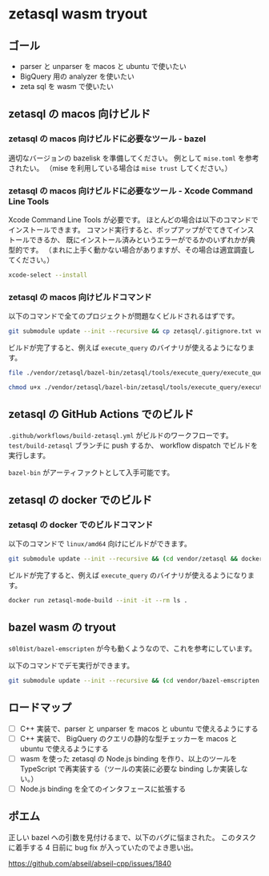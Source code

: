 # zetasql wasm tryout

## ゴール

- parser と unparser を macos と ubuntu で使いたい
- BigQuery 用の analyzer を使いたい
- zeta sql を wasm で使いたい

## zetasql の macos 向けビルド

### zetasql の macos 向けビルドに必要なツール - bazel

適切なバージョンの bazelisk を準備してください。
例として `mise.toml` を参考されたい。
（mise を利用している場合は `mise trust` してください。）

### zetasql の macos 向けビルドに必要なツール - Xcode Command Line Tools

Xcode Command Line Tools が必要です。
ほとんどの場合は以下のコマンドでインストールできます。
コマンド実行すると、ポップアップがでてきてインストールできるか、
既にインストール済みというエラーがでるかのいずれかが典型的です。
（まれに上手く動かない場合がありますが、その場合は適宜調査してください。）

```sh
xcode-select --install
```

### zetasql の macos 向けビルドコマンド

以下のコマンドで全てのプロジェクトが問題なくビルドされるはずです。

```sh
git submodule update --init --recursive && cp zetasql/.gitignore.txt vendor/zetasql/.gitignore && (cd vendor/zetasql && bazelisk build --copt='-mmacosx-version-min=10.13' -c opt --dynamic_mode=off ...)
```

ビルドが完了すると、例えば `execute_query` のバイナリが使えるようになります。

```sh
file ./vendor/zetasql/bazel-bin/zetasql/tools/execute_query/execute_query
```

```sh
chmod u+x ./vendor/zetasql/bazel-bin/zetasql/tools/execute_query/execute_query && ./vendor/zetasql/bazel-bin/zetasql/tools/execute_query/execute_query --mode=parse,analyze,execute "SELECT 1 as one"
```

## zetasql の GitHub Actions でのビルド

`.github/workflows/build-zetasql.yml` がビルドのワークフローです。
`test/build-zetasql` ブランチに push するか、 workflow dispatch でビルドを実行します。

`bazel-bin` がアーティファクトとして入手可能です。

## zetasql の docker でのビルド

### zetasql の docker でのビルドコマンド

以下のコマンドで `linux/amd64` 向けにビルドができます。

```sh
git submodule update --init --recursive && (cd vendor/zetasql && docker build --platform=linux/amd64 -t zetasql-linux-amd64-mode-build .)
```

ビルドが完了すると、例えば `execute_query` のバイナリが使えるようになります。

```sh
docker run zetasql-mode-build --init -it --rm ls .
```

## bazel wasm の tryout

`s0l0ist/bazel-emscripten` が今も動くようなので、これを参考にしています。

以下のコマンドでデモ実行ができます。

```sh
git submodule update --init --recursive && (cd vendor/bazel-emscripten && npm install --frozen-lockfile && npm run build && npm run rollup && npm run demo)
```

## ロードマップ

- [ ] C++ 実装で、parser と unparser を macos と ubuntu で使えるようにする
- [ ] C++ 実装で、 BigQuery のクエリの静的な型チェッカーを macos と ubuntu で使えるようにする
- [ ] wasm を使った zetasql の Node.js binding を作り、以上のツールを TypeScript で再実装する（ツールの実装に必要な binding しか実装しない。）
- [ ] Node.js binding を全てのインタフェースに拡張する

## ポエム

正しい bazel への引数を見付けるまで、以下のバグに悩まされた。
このタスクに着手する 4 日前に bug fix が入っていたのでよき思い出。

<https://github.com/abseil/abseil-cpp/issues/1840>
